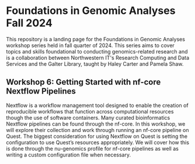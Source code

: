 # Foundations in Genomic Analyses Fall 2024
This repository is a landing page for the Foundations in Genomic Analyses workshop series held in fall quarter of 2024. This series aims to cover topics and skills foundational to conducting genomics-related research and is a collaboration between Northwestern IT's Research Computing and Data Services and the Galter Library, taught by Haley Carter and Pamela Shaw. 

## Workshop 6: Getting Started with nf-core Nextflow Pipelines

Nextflow is a workflow management tool designed to enable the creation of reproducible workflows that function across computational resources though the use of software containers. Many curated bioinformatics Nextflow pipelines can be found through the nf-core. In this workshop, we will explore their collection and work through running an nf-core pipeline on Quest. The biggest consideration for using Nextflow on Quest is setting the configuration to use Quest’s resources appropriately. We will cover how this is done through the nu-genomics profile for nf-core pipelines as well as writing a custom configuration file when necessary.
